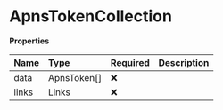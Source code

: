 # ApnsTokenCollection

**Properties**

| Name  | Type        | Required | Description |
| :---- | :---------- | :------- | :---------- |
| data  | ApnsToken[] | ❌       |             |
| links | Links       | ❌       |             |
